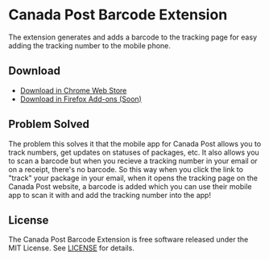 # Canada Post Barcode Extension

The extension generates and adds a barcode to the tracking page for easy adding the tracking number to the mobile phone. 


Download
--------

- [Download in Chrome Web Store](https://chrome.google.com/webstore/detail/canada-post-add-tracking/nokmdkhphnokepcndpkdojefopjgnacb)
- [Download in Firefox Add-ons (Soon)](#)


Problem Solved
--------------

The problem this solves it that the mobile app for Canada Post allows you to track numbers, get updates on statuses of packages, etc. It also allows you to scan a barcode but when you recieve a tracking number in your email or on a receipt, there's no barcode. So this way when you click the link to "track" your package in your email, when it opens the tracking page on the Canada Post website, a barcode is added which you can use their mobile app to scan it with and add the tracking number into the app!


License
-------

The Canada Post Barcode Extension is free software released under the MIT License.
See [LICENSE](https://github.com/Braunson/canadapost-barcode-extension/blob/master/LICENSE) for details. 